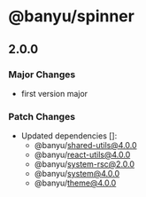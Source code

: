 # @banyu/spinner

## 2.0.0

### Major Changes

- first version major

### Patch Changes

- Updated dependencies []:
  - @banyu/shared-utils@4.0.0
  - @banyu/react-utils@4.0.0
  - @banyu/system-rsc@2.0.0
  - @banyu/system@4.0.0
  - @banyu/theme@4.0.0
